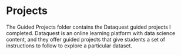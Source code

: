 # Projects
The Guided Projects folder contains the Dataquest guided projects I completed. Dataquest is an online learning platform with data science content, and they offer 
guided projects that give students a set of instructions to follow to explore a particular dataset. 
